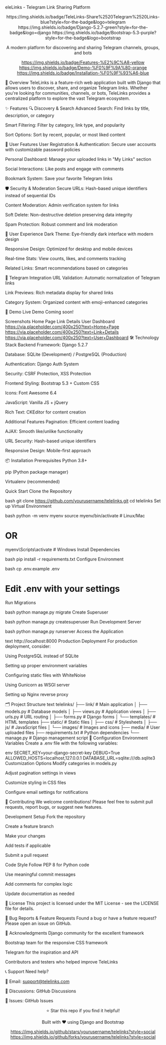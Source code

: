 eleLinks - Telegram Link Sharing Platform
<div align="center">
https://img.shields.io/badge/TeleLinks-Share%2520Telegram%2520Links-blue?style=for-the-badge&logo=telegram
https://img.shields.io/badge/Django-5.2.7-green?style=for-the-badge&logo=django
https://img.shields.io/badge/Bootstrap-5.3-purple?style=for-the-badge&logo=bootstrap

A modern platform for discovering and sharing Telegram channels, groups, and bots

https://img.shields.io/badge/Features-%E2%9C%A8-yellow
https://img.shields.io/badge/Demo-%F0%9F%9A%80-orange
https://img.shields.io/badge/Installation-%F0%9F%93%A6-blue

</div>
🌟 Overview
TeleLinks is a feature-rich web application built with Django that allows users to discover, share, and organize Telegram links. Whether you're looking for communities, channels, or bots, TeleLinks provides a centralized platform to explore the vast Telegram ecosystem.

✨ Features
🔍 Discovery & Search
Advanced Search: Find links by title, description, or category

Smart Filtering: Filter by category, link type, and popularity

Sort Options: Sort by recent, popular, or most liked content

👥 User Features
User Registration & Authentication: Secure user accounts with customizable password policies

Personal Dashboard: Manage your uploaded links in "My Links" section

Social Interactions: Like posts and engage with comments

Bookmark System: Save your favorite Telegram links

🛡️ Security & Moderation
Secure URLs: Hash-based unique identifiers instead of sequential IDs

Content Moderation: Admin verification system for links

Soft Delete: Non-destructive deletion preserving data integrity

Spam Protection: Robust comment and link moderation

🎨 User Experience
Dark Theme: Eye-friendly dark interface with modern design

Responsive Design: Optimized for desktop and mobile devices

Real-time Stats: View counts, likes, and comments tracking

Related Links: Smart recommendations based on categories

📱 Telegram Integration
URL Validation: Automatic normalization of Telegram links

Link Previews: Rich metadata display for shared links

Category System: Organized content with emoji-enhanced categories

🚀 Demo
Live Demo
Coming soon!

Screenshots
Home Page	Link Details	User Dashboard
https://via.placeholder.com/400x250?text=Home+Page	https://via.placeholder.com/400x250?text=Link+Details	https://via.placeholder.com/400x250?text=User+Dashboard
🛠️ Technology Stack
Backend
Framework: Django 5.2.7

Database: SQLite (Development) / PostgreSQL (Production)

Authentication: Django Auth System

Security: CSRF Protection, XSS Protection

Frontend
Styling: Bootstrap 5.3 + Custom CSS

Icons: Font Awesome 6.4

JavaScript: Vanilla JS + jQuery

Rich Text: CKEditor for content creation

Additional Features
Pagination: Efficient content loading

AJAX: Smooth like/unlike functionality

URL Security: Hash-based unique identifiers

Responsive Design: Mobile-first approach

📦 Installation
Prerequisites
Python 3.8+

pip (Python package manager)

Virtualenv (recommended)

Quick Start
Clone the Repository

bash
git clone https://github.com/yourusername/telelinks.git
cd telelinks
Set up Virtual Environment

bash
python -m venv myenv
source myenv/bin/activate  # Linux/Mac
# OR
myenv\Scripts\activate    # Windows
Install Dependencies

bash
pip install -r requirements.txt
Configure Environment

bash
cp .env.example .env
# Edit .env with your settings
Run Migrations

bash
python manage.py migrate
Create Superuser

bash
python manage.py createsuperuser
Run Development Server

bash
python manage.py runserver
Access the Application

text
http://localhost:8000
Production Deployment
For production deployment, consider:

Using PostgreSQL instead of SQLite

Setting up proper environment variables

Configuring static files with WhiteNoise

Using Gunicorn as WSGI server

Setting up Nginx reverse proxy

🗂️ Project Structure
text
telelinks/
├── link/                          # Main application
│   ├── models.py                 # Database models
│   ├── views.py                  # Application views
│   ├── urls.py                   # URL routing
│   ├── forms.py                  # Django forms
│   └── templates/                # HTML templates
├── static/                       # Static files
│   ├── css/                      # Stylesheets
│   ├── js/                       # JavaScript files
│   └── images/                   # Images and icons
├── media/                        # User uploaded files
├── requirements.txt              # Python dependencies
└── manage.py                    # Django management script
🔧 Configuration
Environment Variables
Create a .env file with the following variables:

env
SECRET_KEY=your-django-secret-key
DEBUG=True
ALLOWED_HOSTS=localhost,127.0.0.1
DATABASE_URL=sqlite:///db.sqlite3
Customization Options
Modify categories in models.py

Adjust pagination settings in views

Customize styling in CSS files

Configure email settings for notifications

🤝 Contributing
We welcome contributions! Please feel free to submit pull requests, report bugs, or suggest new features.

Development Setup
Fork the repository

Create a feature branch

Make your changes

Add tests if applicable

Submit a pull request

Code Style
Follow PEP 8 for Python code

Use meaningful commit messages

Add comments for complex logic

Update documentation as needed

📄 License
This project is licensed under the MIT License - see the LICENSE file for details.

🐛 Bug Reports & Feature Requests
Found a bug or have a feature request? Please open an issue on GitHub.

🙏 Acknowledgments
Django community for the excellent framework

Bootstrap team for the responsive CSS framework

Telegram for the inspiration and API

Contributors and testers who helped improve TeleLinks

📞 Support
Need help?

📧 Email: support@telelinks.com

💬 Discussions: GitHub Discussions

🐛 Issues: GitHub Issues

<div align="center">
⭐ Star this repo if you find it helpful!

Built with ❤️ using Django and Bootstrap

https://img.shields.io/github/stars/yourusername/telelinks?style=social
https://img.shields.io/github/forks/yourusername/telelinks?style=social
